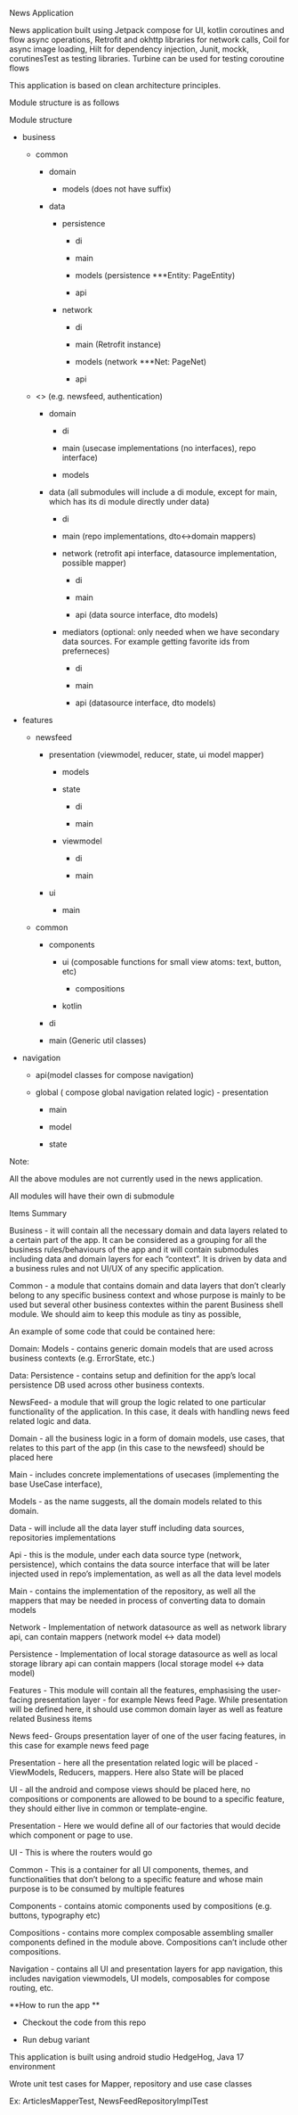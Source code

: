 News Application 

News application built using Jetpack compose for UI, kotlin coroutines and flow async operations, Retrofit and okhttp libraries for network calls, Coil for async image loading, Hilt for dependency injection, Junit, mockk, corutinesTest as testing libraries. Turbine can be used for testing coroutine flows 

This application is based on clean architecture principles.  

 

Module structure is as follows 

Module structure 

 

- business 

    - common 

        - domain 

            - models (does not have suffix) 

        - data 

            - persistence 

              - di 

              - main 

              - models (persistence ***Entity: PageEntity) 

              - api 

            - network 

              - di 

              - main (Retrofit instance) 

              - models (network ***Net: PageNet) 

              - api 

    - <<business-context>> (e.g. newsfeed, authentication) 

        - domain 

            - di 

            - main (usecase implementations (no interfaces), repo interface) 

            - models 

        - data (all submodules will include a di module, except for main, which has its di module directly under data) 

            - di 

            - main (repo implementations, dto<->domain mappers) 

            - network (retrofit api interface, datasource implementation, possible mapper) 

              - di 

              - main  

              - api (data source interface, dto models) 

            - mediators (optional: only needed when we have secondary data sources. For example getting favorite ids from preferneces) 

              - di 

              - main 

              - api (datasource interface, dto models) 

- features 

    - newsfeed 

        - presentation (viewmodel, reducer, state, ui model mapper) 

           - models 

           - state 

             - di 

             - main 

           - viewmodel 

             - di 

             - main 

        - ui 

           - main

  - common 

    - components 

        - ui (composable functions for small view atoms: text, button, etc) 

            - compositions 

      - kotlin 

	- di 

	- main (Generic util classes) 

- navigation 

	- api(model classes for compose navigation) 

 	- global ( compose global navigation related logic)
	       - presentation 

		- main 

		- model 

		- state 

Note:  

All the above modules are not currently used in the news application.  

All modules will have their own di submodule 

Items Summary 

Business - it will contain all the necessary domain and data layers related to a certain part of the app. It can be considered as a grouping for all the business rules/behaviours of the app and it will contain submodules including data and domain layers for each “context”. It is driven by data and a business rules and not UI/UX of any specific application.  

Common - a module that contains domain and data layers that don’t clearly belong to any specific  business context and whose purpose is mainly to be used but several other business contextes within the parent Business shell module. We should aim to keep this module as tiny as possible, 

An example of some code that could be contained here: 

  

Domain: Models - contains generic domain models that are used across business contexts (e.g. ErrorState, etc.) 

  

Data: Persistence - contains setup and definition for the app’s local persistence DB used across other business contexts. 

  

NewsFeed- a module that will group the logic related to one particular functionality of the application. In this case, it deals with handling news feed related logic and data. 

  

Domain - all the business logic in a form of domain models, use cases, that relates to this part of the app (in this case to the newsfeed) should be placed here 

  

Main - includes concrete implementations of usecases (implementing the base UseCase interface), 

  

Models - as the name suggests, all the domain models related to this domain.  

  

Data - will include all the data layer stuff including data sources, repositories implementations 

  

Api - this is the module, under each data source type (network, persistence), which contains the data source interface that will be later injected used in repo’s implementation, as well as all the data level models 

  

Main - contains the implementation of the repository, as well all the mappers that may be needed in process of converting data to domain models  

  

Network - Implementation of network datasource as well as network library api, can contain mappers (network model ↔︎ data model) 

  

Persistence - Implementation of local storage datasource as well as local storage library api can contain mappers (local storage model ↔︎ data model) 

  

Features - This module will contain all the features, emphasising the user-facing presentation layer - for example News feed Page. While presentation will be defined here, it should use common domain layer as well as feature related Business items 

  

News feed- Groups presentation layer of one of the user facing features, in this case for example news feed page 

  

Presentation - here all the presentation related logic will be placed - ViewModels, Reducers, mappers. Here also State will be placed 

  

UI - all the android and compose views should be placed here, no compositions or components are allowed to be bound to a specific feature, they should either live in common or template-engine. 

  

Presentation - Here we would define all of our factories that would decide which component or page to use. 

  

UI - This is where the routers would go 

   

Common - This is a container for all UI components, themes, and functionalities that don’t belong to a specific feature and whose main purpose is to be consumed by multiple features 

  

Components -  contains atomic components used by compositions (e.g. buttons, typography etc) 

  

Compositions - contains more complex composable assembling smaller components defined in the module above. Compositions can’t include other compositions. 

  

Navigation - contains all UI and presentation layers for app navigation, this includes navigation viewmodels, UI models, composables for compose routing, etc. 

 

**How to run the app **

- Checkout the code from this repo  

- Run debug variant 

This application is built using android studio HedgeHog, Java 17 environment 

Wrote unit test cases for Mapper, repository and use case classes 

Ex: ArticlesMapperTest, NewsFeedRepositoryImplTest 

 
